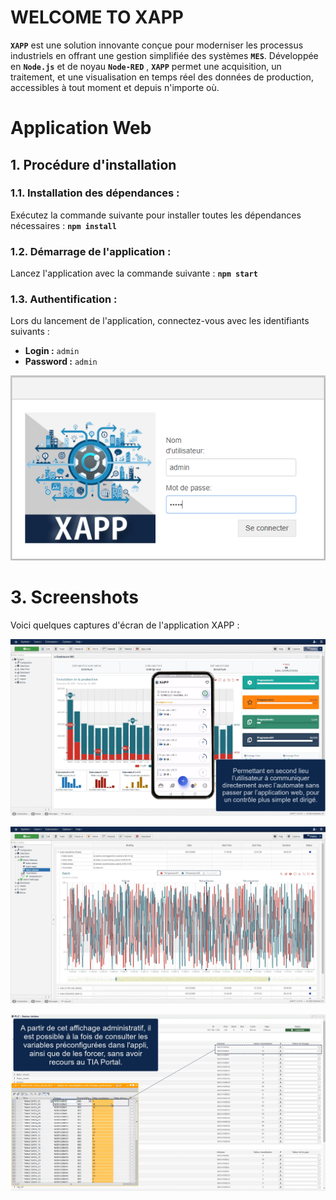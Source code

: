 # WELCOME TO XAPP

**`XAPP`** est une solution innovante conçue pour moderniser les processus industriels en offrant une gestion simplifiée des systèmes **`MES`**. Développée en **`Node.js`** et de noyau **`Node-RED`** , **`XAPP`** permet une acquisition, un traitement, et une visualisation en temps réel des données de production, accessibles à tout moment et depuis n'importe où.

# Application Web
## **1. Procédure d'installation**
### **1.1. Installation des dépendances :**

Exécutez la commande suivante pour installer toutes les dépendances nécessaires : 
**`npm install`**

### **1.2. Démarrage de l'application  :**

Lancez l'application avec la commande suivante : 
**`npm start`**

### **1.3. Authentification  :**

Lors du lancement de l'application, connectez-vous avec les identifiants suivants :
  - **Login :** `admin`
  - **Password :** `admin`

<p align="center">
  <img src="Application Web/XAPP-SERVER-MASTER/support/a_uthentification.png" alt="Logo de XAPP">
</p>

# **3. Screenshots**

Voici quelques captures d'écran de l'application XAPP :

<p align="center">
  <img src="Application Web/XAPP-SERVER-MASTER/support/screenshot1.png" alt="Screenshot 1">
</p>

<p align="center">
  <img src="Application Web/XAPP-SERVER-MASTER/support/screenshot2.png" alt="Screenshot 2">
</p>

<p align="center">
  <img src="Application Web/XAPP-SERVER-MASTER/support/screenshot3.png" alt="Screenshot 3">
</p>